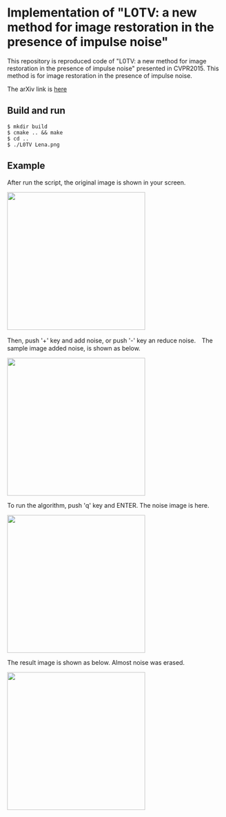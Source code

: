# Implementation of "L0TV: a new method for image restoration in the presence of impulse noise"

This repository is reproduced code of "L0TV: a new method for image restoration in the 
presence of impulse noise" presented in CVPR2015. This method is for image restoration 
in the presence of impulse noise. 

The arXiv link is [here](https://www.cv-foundation.org/openaccess/content_cvpr_2015/papers/Yuan_L0TV_A_New_2015_CVPR_paper.pdf)

## Build and run

```
$ mkdir build
$ cmake .. && make
$ cd ..
$ ./L0TV Lena.png
```

## Example

After run the script, the original image is shown in your screen.

<img src="https://user-images.githubusercontent.com/14243883/31289510-ec2ef160-ab03-11e7-8246-83ecf02d2311.jpg" width="320px">

Then, push '+' key and add noise, or push '-' key an reduce noise.　The sample image added noise, is shown as below.

<img src="https://user-images.githubusercontent.com/14243883/31289507-ec0a6afc-ab03-11e7-8c32-3c831e9890d6.jpg" width="320px">

To run the algorithm, push 'q' key and ENTER. The noise image is here.

<img src="https://user-images.githubusercontent.com/14243883/31289508-ec10ca50-ab03-11e7-9f7b-76ee655e781a.jpg" width="320px">

The result image is shown as below. Almost noise was erased.

<img src="https://user-images.githubusercontent.com/14243883/31289509-ec1638c8-ab03-11e7-981e-cfd04fbd6373.jpg" width="320px">
